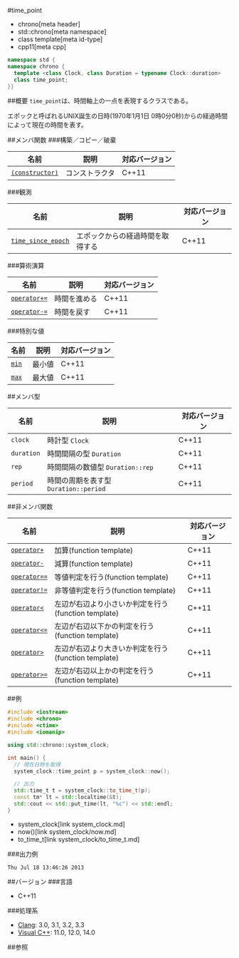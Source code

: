#time_point
* chrono[meta header]
* std::chrono[meta namespace]
* class template[meta id-type]
* cpp11[meta cpp]

```cpp
namespace std {
namespace chrono {
  template <class Clock, class Duration = typename Clock::duration>
  class time_point;
}}
```

##概要
`time_point`は、時間軸上の一点を表現するクラスである。

エポックと呼ばれるUNIX誕生の日時(1970年1月1日 0時0分0秒)からの経過時間によって現在の時間を表す。


##メンバ関数
###構築／コピー／破棄

| 名前                                          | 説明           | 対応バージョン |
|-----------------------------------------------|----------------|----------------|
| [`(constructor)`](time_point/op_constructor.md) | コンストラクタ | C++11          |


###観測

| 名前                                                   | 説明                             | 対応バージョン |
|--------------------------------------------------------|----------------------------------|----------------|
| [`time_since_epoch`](time_point/time_since_epoch.md) | エポックからの経過時間を取得する | C++11          |


###算術演算

| 名前                                            | 説明         | 対応バージョン |
|-------------------------------------------------|--------------|----------------|
| [`operator+=`](time_point/op_plus_assign.md)  | 時間を進める | C++11          |
| [`operator-=`](time_point/op_minus_assign.md) | 時間を戻す   | C++11          |


###特別な値

| 名前                         | 説明   | 対応バージョン |
|------------------------------|--------|----------------|
| [`min`](time_point/min.md) | 最小値 | C++11          |
| [`max`](time_point/max.md) | 最大値 | C++11          |


##メンバ型

| 名前       | 説明                                  | 対応バージョン |
|------------|---------------------------------------|----------------|
| `clock`    | 時計型 `Clock`                        | C++11          |
| `duration` | 時間間隔の型 `Duration`               | C++11          |
| `rep`      | 時間間隔の数値型 `Duration::rep`      | C++11          |
| `period`   | 時間の周期を表す型 `Duration::period` | C++11          |


##非メンバ関数

| 名前 | 説明 | 対応バージョン |
|--------------------------------------------------|----------------------------|-------|
| [`operator+`](op_plus.md)                      | 加算(function template) | C++11 |
| [`operator-`](op_minus.md)                     | 減算(function template) | C++11 |
| [`operator==`](time_point/op_equal.md)         | 等値判定を行う(function template) | C++11 |
| [`operator!=`](time_point/op_not_equal.md)     | 非等値判定を行う(function template) | C++11 |
| [`operator<`](time_point/op_less.md)           | 左辺が右辺より小さいか判定を行う(function template) | C++11 |
| [`operator<=`](time_point/op_less_equal.md)    | 左辺が右辺以下かの判定を行う(function template) | C++11 |
| [`operator>`](time_point/op_greater.md)        | 左辺が右辺より大きいか判定を行う(function template) | C++11 |
| [`operator>=`](time_point/op_greater_equal.md) | 左辺が右辺以上かの判定を行う(function template) | C++11 |


##例
```cpp
#include <iostream>
#include <chrono>
#include <ctime>
#include <iomanip>

using std::chrono::system_clock;

int main() {
  // 現在日時を取得
  system_clock::time_point p = system_clock::now();

  // 出力
  std::time_t t = system_clock::to_time_t(p);
  const tm* lt = std::localtime(&t);
  std::cout << std::put_time(lt, "%c") << std::endl;
}
```
* system_clock[link system_clock.md]
* now()[link system_clock/now.md]
* to_time_t[link system_clock/to_time_t.md]

###出力例
```
Thu Jul 18 13:46:26 2013
```

##バージョン
###言語
- C++11

###処理系
- [Clang](/implementation.md#clang): 3.0, 3.1, 3.2, 3.3
- [Visual C++](/implementation.md#visual_cpp): 11.0, 12.0, 14.0

##参照

